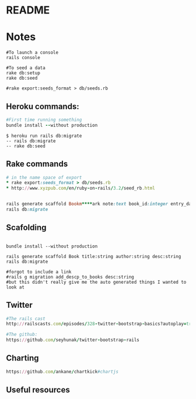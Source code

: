 # README
# Notes
```
#To launch a console
rails console

#To seed a data
rake db:setup
rake db:seed

#rake export:seeds_format > db/seeds.rb
```
## Heroku commands:
```ruby
#First time running something
bundle install --without production
```
```clickhouse
$ heroku run rails db:migrate
-- rails db:migrate
-- rake db:seed
```

## Rake commands
```ruby
# in the name space of export
* rake export:seeds_format > db/seeds.rb
* http://www.xyzpub.com/en/ruby-on-rails/3.2/seed_rb.html


rails generate scaffold Bookm****ark note:text book_id:integer entry_date:date page:integer progess:integer
rails db:migrate
```


## Scafolding

```clickhouse

bundle install --without production

rails generate scaffold Book title:string author:string desc:string
rails db:migrate

#forgot to include a link
#rails g migration add_descp_to_books desc:string
#but this didn't really give me the auto generated things I wanted to look at
```

## Twitter
```ruby
#The rails cast
http://railscasts.com/episodes/328-twitter-bootstrap-basics?autoplay=true

#The github:
https://github.com/seyhunak/twitter-bootstrap-rails 
```
## Charting
```ruby
https://github.com/ankane/chartkick#chartjs

```

## Useful resources


